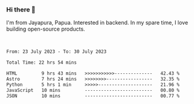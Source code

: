 ### Hi there 👋

I'm from Jayapura, Papua. Interested in backend. In my spare time, I love building open-source products.

<br>

 
 <!--START_SECTION:waka-->

```txt
From: 23 July 2023 - To: 30 July 2023

Total Time: 22 hrs 54 mins

HTML         9 hrs 43 mins   >>>>>>>>>>>--------------   42.43 %
Astro        7 hrs 24 mins   >>>>>>>>-----------------   32.35 %
Python       5 hrs 1 min     >>>>>--------------------   21.96 %
JavaScript   10 mins         -------------------------   00.80 %
JSON         10 mins         -------------------------   00.77 %
```

<!--END_SECTION:waka-->
